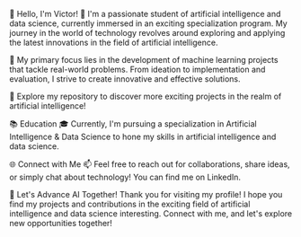 👋 Hello, I'm Victor!
🚀 I'm a passionate student of artificial intelligence and data science, currently immersed in an exciting specialization program. My journey in the world of technology revolves around exploring and applying the latest innovations in the field of artificial intelligence.

🧠 My primary focus lies in the development of machine learning projects that tackle real-world problems. From ideation to implementation and evaluation, I strive to create innovative and effective solutions.

🔗 Explore my repository to discover more exciting projects in the realm of artificial intelligence!

📚 Education
🎓 Currently, I'm pursuing a specialization in Artificial Intelligence & Data Science to hone my skills in artificial intelligence and data science.

🌐 Connect with Me
📫 Feel free to reach out for collaborations, share ideas, or simply chat about technology! You can find me on LinkedIn.

🚀 Let's Advance AI Together!
Thank you for visiting my profile! I hope you find my projects and contributions in the exciting field of artificial intelligence and data science interesting. Connect with me, and let's explore new opportunities together!
